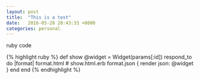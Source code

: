 ```yaml
---
layout: post
title:  "This is a test"
date:   2016-05-28 20:43:33 +0800
categories: personal
---
```


ruby code

{% highlight ruby %}
def show
  @widget = Widget(params[:id])
  respond_to do |format|
    format.html # show.html.erb
    format.json { render json: @widget }
  end
end
{% endhighlight %}
